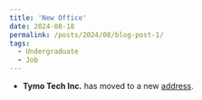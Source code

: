 ```yaml
---
title: 'New Office'
date: 2024-08-18
permalink: /posts/2024/08/blog-post-1/
tags:
  - Undergraduate
  - Job
---
```


- **Tymo Tech Inc.** has moved to a new [address](https://map.baidu.com/poi/%E6%B2%88%E9%98%B3%E5%A4%A9%E7%9B%AE%E7%A7%91%E6%8A%80%E6%9C%89%E9%99%90%E5%85%AC%E5%8F%B8/@13750722.159588246,5109929.750711458,19z?uid=8b945f36f8acd9c24bcc4a83&ugc_type=3&ugc_ver=1&device_ratio=1&compat=1&pcevaname=pc4.1&querytype=detailConInfo&da_src=shareurl).




